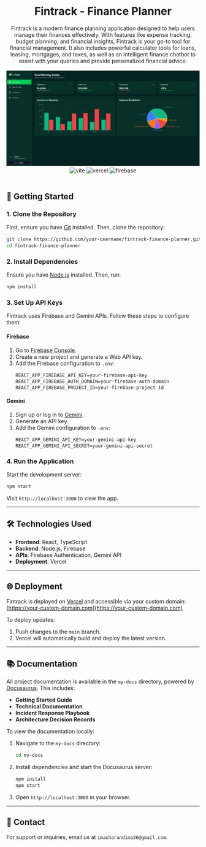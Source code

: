 <div align="center">
   <h1 align="center">Fintrack - Finance Planner</h1>
   Fintrack is a modern finance planning application designed to help users manage their finances effectively. With features like expense tracking, budget planning, and financial insights, Fintrack is your go-to tool for financial management. It also includes powerful calculator tools for loans, leasing, mortgages, and taxes, as well as an intelligent finance chatbot to assist with your queries and provide personalized financial advice.
   <br />
  <br />
      <img src="./public/dashboard.png" alt="Project Banner" width="1000">
  <br />

  <div>
    <img src="https://img.shields.io/badge/Vite-white?style=for-the-badge&logo=vite&logoColor=FFF600&color=EA80FC
    " alt="vite" />
    <img src="https://img.shields.io/badge/Vercel-White?style=for-the-badge&logo=vercel&logoColor=FFFFFF&color=000000
    " alt="vercel" />
    <img src="https://img.shields.io/badge/Firebase-White?style=for-the-badge&logo=Firebase&logoColor=FFF600&color=FF0000
    " alt="firebase" />
  </div>
  <br />
  
</div>

## 🚀 Getting Started

### 1. Clone the Repository

First, ensure you have [Git](https://git-scm.com/) installed. Then, clone the repository:

```bash
git clone https://github.com/your-username/fintrack-finance-planner.git
cd fintrack-finance-planner
```

### 2. Install Dependencies

Ensure you have [Node.js](https://nodejs.org/) installed. Then, run:

```bash
npm install
```

### 3. Set Up API Keys

Fintrack uses Firebase and Gemini APIs. Follow these steps to configure them:

#### Firebase

1. Go to [Firebase Console](https://console.firebase.google.com/).
2. Create a new project and generate a Web API key.
3. Add the Firebase configuration to `.env`:
   ```env
   REACT_APP_FIREBASE_API_KEY=your-firebase-api-key
   REACT_APP_FIREBASE_AUTH_DOMAIN=your-firebase-auth-domain
   REACT_APP_FIREBASE_PROJECT_ID=your-firebase-project-id
   ```

#### Gemini

1. Sign up or log in to [Gemini](https://www.gemini.com/).
2. Generate an API key.
3. Add the Gemini configuration to `.env`:
   ```env
   REACT_APP_GEMINI_API_KEY=your-gemini-api-key
   REACT_APP_GEMINI_API_SECRET=your-gemini-api-secret
   ```

### 4. Run the Application

Start the development server:

```bash
npm start
```

Visit `http://localhost:3000` to view the app.

---

## 🛠️ Technologies Used

- **Frontend**: React, TypeScript
- **Backend**: Node.js, Firebase
- **APIs**: Firebase Authentication, Gemini API
- **Deployment**: Vercel

---

## 🌐 Deployment

Fintrack is deployed on [Vercel](https://vercel.com/) and accessible via your custom domain:
[https://your-custom-domain.com](https://your-custom-domain.com)

To deploy updates:

1. Push changes to the `main` branch.
2. Vercel will automatically build and deploy the latest version.

---

## 📚 Documentation

All project documentation is available in the `my-docs` directory, powered by [Docusaurus](https://docusaurus.io/). This includes:

- **Getting Started Guide**
- **Technical Documentation**
- **Incident Response Playbook**
- **Architecture Decision Records**

To view the documentation locally:

1. Navigate to the `my-docs` directory:
   ```bash
   cd my-docs
   ```
2. Install dependencies and start the Docusaurus server:
   ```bash
   npm install
   npm start
   ```
3. Open `http://localhost:3000` in your browser.

---

## 📧 Contact

For support or inquiries, email us at `imasharandima26@gmail.com`.
